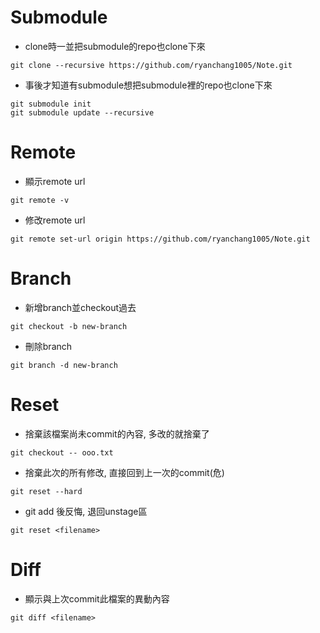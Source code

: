 # Submodule
- clone時一並把submodule的repo也clone下來
```
git clone --recursive https://github.com/ryanchang1005/Note.git
```
- 事後才知道有submodule想把submodule裡的repo也clone下來
```
git submodule init
git submodule update --recursive
```

# Remote
- 顯示remote url
```
git remote -v
```
- 修改remote url
```
git remote set-url origin https://github.com/ryanchang1005/Note.git
```

# Branch
- 新增branch並checkout過去
```
git checkout -b new-branch
```
- 刪除branch
```
git branch -d new-branch
```

# Reset
- 捨棄該檔案尚未commit的內容, 多改的就捨棄了
```
git checkout -- ooo.txt
```
- 捨棄此次的所有修改, 直接回到上一次的commit(危)
```
git reset --hard
```
- git add 後反悔, 退回unstage區
```
git reset <filename>
```

# Diff
- 顯示與上次commit此檔案的異動內容
```
git diff <filename>
```